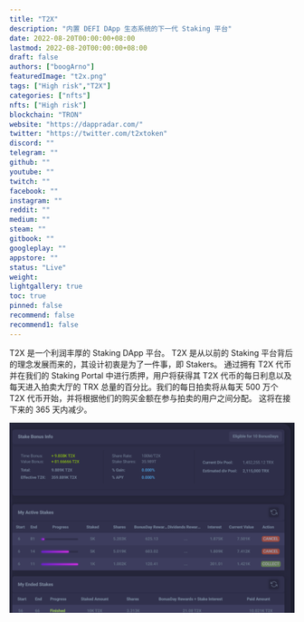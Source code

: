 ```yaml
---
title: "T2X"
description: "内置 DEFI DApp 生态系统的下一代 Staking 平台"
date: 2022-08-20T00:00:00+08:00
lastmod: 2022-08-20T00:00:00+08:00
draft: false
authors: ["boogArno"]
featuredImage: "t2x.png"
tags: ["High risk","T2X"]
categories: ["nfts"]
nfts: ["High risk"]
blockchain: "TRON"
website: "https://dappradar.com/"
twitter: "https://twitter.com/t2xtoken"
discord: ""
telegram: ""
github: ""
youtube: ""
twitch: ""
facebook: ""
instagram: ""
reddit: ""
medium: ""
steam: ""
gitbook: ""
googleplay: ""
appstore: ""
status: "Live"
weight: 
lightgallery: true
toc: true
pinned: false
recommend: false
recommend1: false
---
```

T2X 是一个利润丰厚的 Staking DApp 平台。 T2X 是从以前的 Staking 平台背后的理念发展而来的，其设计初衷是为了一件事，即 Stakers。 通过拥有 T2X 代币并在我们的 Staking Portal 中进行质押，用户将获得其 T2X 代币的每日利息以及每天进入拍卖大厅的 TRX 总量的百分比。我们的每日拍卖将从每天 500 万个 T2X 代币开始，并将根据他们的购买金额在参与拍卖的用户之间分配。 这将在接下来的 365 天内减少。

![t2x-dapp-defi-tron-image1_54d56f4345d933ceba21866f6125dcc1](t2x-dapp-defi-tron-image1_54d56f4345d933ceba21866f6125dcc1.png)